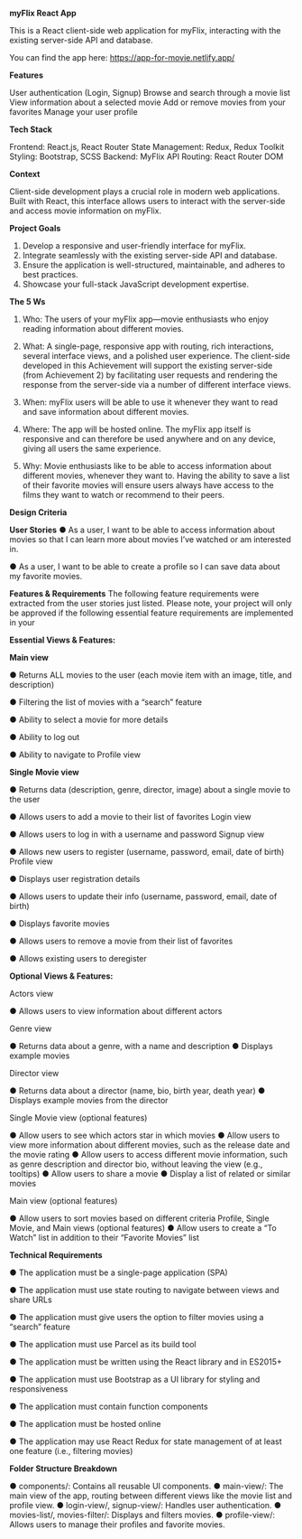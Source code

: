 **myFlix React App**

This is a React client-side web application for myFlix, interacting with the existing server-side API and database.

You can find the app here: https://app-for-movie.netlify.app/

**Features**

User authentication (Login, Signup)
Browse and search through a movie list
View information about a selected movie
Add or remove movies from your favorites
Manage your user profile

**Tech Stack**

Frontend: React.js, React Router
State Management: Redux, Redux Toolkit
Styling: Bootstrap, SCSS
Backend: MyFlix API
Routing: React Router DOM

**Context**

Client-side development plays a crucial role in modern web applications. Built with React, this interface allows users to interact with the server-side and access movie information on myFlix.

**Project Goals**

1. Develop a responsive and user-friendly interface for myFlix.
2. Integrate seamlessly with the existing server-side API and database.
3. Ensure the application is well-structured, maintainable, and adheres to best practices.
4. Showcase your full-stack JavaScript development expertise.


**The 5 Ws**
1. Who: The users of your myFlix app—movie enthusiasts who enjoy reading information about
different movies.

2. What: A single-page, responsive app with routing, rich interactions, several interface views, and a polished user experience. The client-side developed in this Achievement will support the existing server-side (from Achievement 2) by facilitating user requests and rendering the response from the server-side via a number of different interface views.

4. When: myFlix users will be able to use it whenever they want to read and save information
about different movies.

5. Where: The app will be hosted online. The myFlix app itself is responsive and can therefore be
used anywhere and on any device, giving all users the same experience.

6. Why: Movie enthusiasts like to be able to access information about different movies,
whenever they want to. Having the ability to save a list of their favorite movies will ensure
users always have access to the films they want to watch or recommend to their peers.

**Design Criteria**

**User Stories**
● As a user, I want to be able to access information about movies so that I can learn more
about movies I’ve watched or am interested in.

● As a user, I want to be able to create a profile so I can save data about my favorite movies.

**Features & Requirements**
The following feature requirements were extracted from the user stories just listed. Please note, your
project will only be approved if the following essential feature requirements are implemented in your

**Essential Views & Features:**

**Main view**

● Returns ALL movies to the user (each movie item with an image, title, and description)

● Filtering the list of movies with a “search” feature

● Ability to select a movie for more details

● Ability to log out

● Ability to navigate to Profile view

**Single Movie view**

● Returns data (description, genre, director, image) about a single movie to the user

● Allows users to add a movie to their list of favorites
Login view

● Allows users to log in with a username and password
Signup view

● Allows new users to register (username, password, email, date of birth)
Profile view

● Displays user registration details

● Allows users to update their info (username, password, email, date of birth)

● Displays favorite movies

● Allows users to remove a movie from their list of favorites

● Allows existing users to deregister

**Optional Views & Features:**

Actors view

● Allows users to view information about different actors

Genre view

● Returns data about a genre, with a name and description
● Displays example movies

Director view

● Returns data about a director (name, bio, birth year, death year)
● Displays example movies from the director

Single Movie view (optional features)

● Allow users to see which actors star in which movies
● Allow users to view more information about different movies, such as the release date and the movie rating
● Allow users to access different movie information, such as genre description and director bio, without leaving the view (e.g., tooltips)
● Allow users to share a movie
● Display a list of related or similar movies

Main view (optional features)

● Allow users to sort movies based on different criteria
Profile, Single Movie, and Main views (optional features)
● Allow users to create a “To Watch” list in addition to their “Favorite Movies” list

**Technical Requirements**

● The application must be a single-page application (SPA)

● The application must use state routing to navigate between views and share URLs

● The application must give users the option to filter movies using a “search” feature

● The application must use Parcel as its build tool

● The application must be written using the React library and in ES2015+

● The application must use Bootstrap as a UI library for styling and responsiveness

● The application must contain function components

● The application must be hosted online

● The application may use React Redux for state management of at least one feature (i.e.,
filtering movies)

**Folder Structure Breakdown**

● components/: Contains all reusable UI components.
● main-view/: The main view of the app, routing between different views like the movie list and profile view.
● login-view/, signup-view/: Handles user authentication.
● movies-list/, movies-filter/: Displays and filters movies.
● profile-view/: Allows users to manage their profiles and favorite movies.
